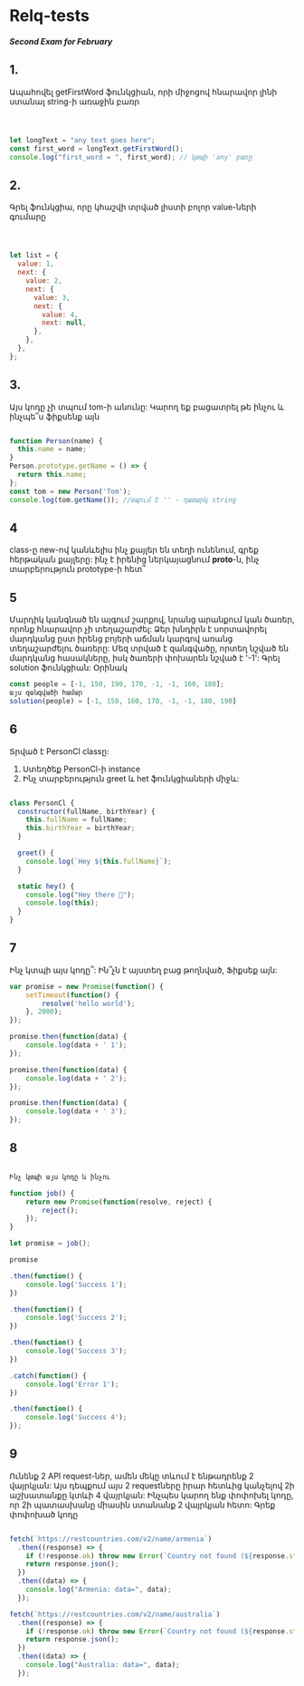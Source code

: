 # Relq-tests
##### Second Exam for February

## 1. 
Ապահովել getFirstWord ֆունկցիան, որի միջոցով հնարավոր լինի ստանալ string-ի առաջին բառր
#
```js story

let longText = "any text goes here";
const first_word = longText.getFirstWord();
console.log("first_word = ", first_word); // կտպի 'any' բառը

```

## 2. 
Գրել ֆունկցիա, որը կհաշվի տրված լիստի բոլոր value-ների գումարը
#
```js story

let list = {
  value: 1,
  next: {
    value: 2,
    next: {
      value: 3,
      next: {
        value: 4,
        next: null,
      },
    },
  },
};

```

## 3. 
Այս կոդը չի տպում tom-ի անունը: Կարող եք բացատրել թե ինչու և ինչպե՞ս ֆիքսենք այն

```js story

function Person(name) {
  this.name = name;
}
Person.prototype.getName = () => {
  return this.name;
};
const tom = new Person('Tom');
console.log(tom.getName()); //տպում է '' - դատարկ string

```

## 4 
class-ը new-ով կանևելիս ինչ քայլեր են տեղի ունենում, գրեք հերթական քայլերը: ինչ է իրենից  ներկայացնում __proto__-ն, ինչ տարբերություն prototype-ի հետ՞

## 5
Մարդիկ կանգնած են այգում շարքով, նրանց արանքում կան ծառեր, որոնք հնարավոր չի տեղաշարժել:
Ձեր խնդիրն է սորտավորել մարդկանց ըստ իրենց բոյերի աճման կարգով առանց տեղաշարժելու ծառերը: 
Մեզ տրված է զանգվածը, որտեղ նշված են մարդկանց հասակները, իսկ ծառերի փոխարեն նշված է '-1': 
Գրել solution ֆունկցիան:
Օրինակ

 ```js story
 const people = [-1, 150, 190, 170, -1, -1, 160, 180];
այս զանգվածի համար 
solution(people) = [-1, 150, 160, 170, -1, -1, 180, 190]

```

## 6
Տրված է PersonCl classը: 
1. Ստեղծեք PersonCl-ի instance
2. Ինչ տարբերություն greet և het ֆունկցիաների միջև:

```js story

class PersonCl {
  constructor(fullName, birthYear) {
    this.fullName = fullName;
    this.birthYear = birthYear;
  }

  greet() {
    console.log(`Hey ${this.fullName}`);
  }

  static hey() {
    console.log("Hey there 👋");
    console.log(this);
  }
}

````

## 7
Ինչ կտպի այս կոդը՞: Ին՞չն է այստեղ բաց թողնված, Ֆիքսեք այն:

```js story
var promise = new Promise(function() {
    setTimeout(function() {
        resolve('hello world');
    }, 2000);
});

promise.then(function(data) {
    console.log(data + ' 1');
});

promise.then(function(data) {
    console.log(data + ' 2');
});

promise.then(function(data) {
    console.log(data + ' 3');
});
```

## 8

``` js story

Ինչ կտպի այս կոդը և ինչու 

function job() {
    return new Promise(function(resolve, reject) {
        reject();
    });
}

let promise = job();

promise

.then(function() {
    console.log('Success 1');
})

.then(function() {
    console.log('Success 2');
})

.then(function() {
    console.log('Success 3');
})

.catch(function() {
    console.log('Error 1');
})

.then(function() {
    console.log('Success 4');
});

```

## 9
Ունենք 2 API request-ներ, ամեն մեկը տևում է ենթադրենք 2 վայրկյան: Այս դեպքում այս 2 requestները իրար հետևից կանչելով 2ի աշխատանքը կտևի 4 վայրկյան:
Ինչպես կարող ենք փոփոխել կոդը, որ 2ի պատասխանը միասին ստանանք 2 վայրկյան հետո: Գրեք փոփոխած կոդը

``` js story

fetch(`https://restcountries.com/v2/name/armenia`)
  .then((response) => {
    if (!response.ok) throw new Error(`Country not found (${response.status})`);
    return response.json();
  })
  .then((data) => {
    console.log("Armenia: data=", data);
  });

fetch(`https://restcountries.com/v2/name/australia`)
  .then((response) => {
    if (!response.ok) throw new Error(`Country not found (${response.status})`);
    return response.json();
  })
  .then((data) => {
    console.log("Australia: data=", data);
  });

```
